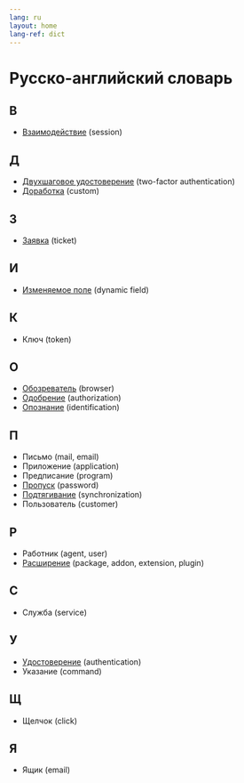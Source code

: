 ```yaml
---
lang: ru
layout: home
lang-ref: dict
---
```


# Русско-английский словарь

## В

- [Взаимодействие](/ru/term/session) (session)

## Д

- [Двухшаговое удостоверение](/ru/term/two-factor-authentication) (two-factor authentication)
- [Доработка](/ru/term/custom) (custom)

## З

- [Заявка](/ru/term/ticket) (ticket)

## И

- [Изменяемое поле](/ru/term/dynamic-field) (dynamic field)

## К

- Ключ (token)

## О

- [Обозреватель](/ru/term/browser) (browser)
- [Одобрение](/ru/term/authorization) (authorization)
- [Опознание](/ru/term/identification) (identification)

## П

- Письмо (mail, email)
- Приложение (application)
- Предписание (program)
- [Пропуск](/ru/term/password) (password)
- [Подтягивание](/ru/term/synchronization) (synchronization)
- Пользователь (customer)

## Р

- Работник (agent, user)
- [Расширение](/ru/term/package) (package, addon, extension, plugin)

## С

- Служба (service)

## У

- [Удостоверение](/ru/term/authentication) (authentication)
- Указание (command)

## Щ

- Щелчок (click)

## Я

- Ящик (email)
